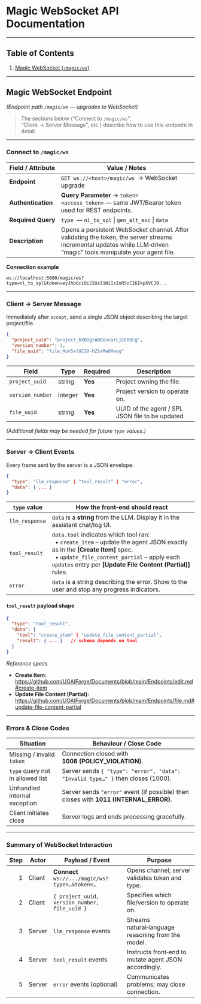 # Magic WebSocket API Documentation

---

## Table of Contents
1. [Magic WebSocket (`/magic/ws`)](#magic-websocket-endpoint)

---

## Magic WebSocket Endpoint
*(Endpoint path `/magic/ws` — upgrades to WebSocket)*  

> The sections below (“Connect to `/magic/ws`”, “Client → Server Message”, etc.) describe how to use this endpoint in detail.

---

### Connect to `/magic/ws`

| Field / Attribute | Value / Notes                                                                                                        |
|-------------------|----------------------------------------------------------------------------------------------------------------------|
| **Endpoint**      | `GET ws://<host>/magic/ws`  → WebSocket upgrade                                                                      |
| **Authentication**| **Query Parameter** → `token=<access_token>` — same JWT/Bearer token used for REST endpoints.                         |
| **Required Query**| `type`  — `nl_to_spl` \| `gen_alt_exc` \| `data`                                                                     |
| **Description**   | Opens a persistent WebSocket channel. After validating the token, the server streams incremental updates while LLM‑driven “magic” tools manipulate your agent file. |

**Connection example**

```text
ws://localhost:5000/magic/ws?type=nl_to_spl&token=eyJhbGciOiJIUzI1NiIsInR5cCI6IkpXVCJ9...
```

---

### Client → Server Message

Immediately after `accept`, send a single JSON object describing the target project/file.

```json
{
  "project_uuid": "project_bXBOgtA0QeucarLjCE8QCg",
  "version_number": 1,
  "file_uuid": "file_HuvSxlGCS0-hZlxMwOXwvg"
}
```

| Field            | Type    | Required | Description                                      |
|------------------|---------|----------|--------------------------------------------------|
| `project_uuid`   | string  | **Yes**  | Project owning the file.                         |
| `version_number` | integer | **Yes**  | Project version to operate on.                   |
| `file_uuid`      | string  | **Yes**  | UUID of the agent / SPL JSON file to be updated. |

*(Additional fields may be needed for future `type` values.)*

---

### Server → Client Events

Every frame sent by the server is a JSON envelope:

```json
{
  "type": "llm_response" | "tool_result" | "error",
  "data": { ... }
}
```

| `type` value      | How the front‑end should react                                                                                                                    |
|-------------------|---------------------------------------------------------------------------------------------------------------------------------------------------|
| `llm_response`    | `data` is a **string** from the LLM. Display it in the assistant chat/log UI.                                                                     |
| `tool_result`     | `data.tool` indicates which tool ran:<br/>  • `create_item` – update the agent JSON exactly as in the **[Create Item]** spec.<br/>  • `update_file_content_partial` – apply each `updates` entry per **[Update File Content (Partial)]** rules. |
| `error`           | `data` is a string describing the error. Show to the user and stop any progress indicators.                                                       |

#### `tool_result` payload shape

```json
{
  "type": "tool_result",
  "data": {
    "tool": "create_item" | "update_file_content_partial",
    "result": { ... }   // schema depends on tool
  }
}
```

*Reference specs*  
- **Create Item:** <https://github.com/UGAIForge/Documents/blob/main/Endpoints/edit.md#create-item>  
- **Update File Content (Partial):** <https://github.com/UGAIForge/Documents/blob/main/Endpoints/file.md#update-file-content-partial>

---

### Errors & Close Codes

| Situation                               | Behaviour / Close Code |
|-----------------------------------------|-------------------------|
| Missing / invalid `token`               | Connection closed with **1008 (POLICY_VIOLATION)**. |
| `type` query not in allowed list        | Server sends `{ "type": "error", "data": "Invalid type…" }` then closes (1000). |
| Unhandled internal exception            | Server sends `"error"` event (if possible) then closes with **1011 (INTERNAL_ERROR)**. |
| Client initiates close                  | Server logs and ends processing gracefully. |

---

### Summary of WebSocket Interaction

| Step | Actor  | Payload / Event                                     | Purpose                                             |
|-----:|--------|------------------------------------------------------|-----------------------------------------------------|
| 1    | Client | **Connect** `ws://.../magic/ws?type=…&token=…`       | Opens channel; server validates token and type.     |
| 2    | Client | `{ project_uuid, version_number, file_uuid }`        | Specifies which file/version to operate on.         |
| 3    | Server | `llm_response` events                                | Streams natural‑language reasoning from the model.  |
| 4    | Server | `tool_result` events                                 | Instructs front‑end to mutate agent JSON accordingly.|
| 5    | Server | `error` events (optional)                            | Communicates problems; may close connection.        |
